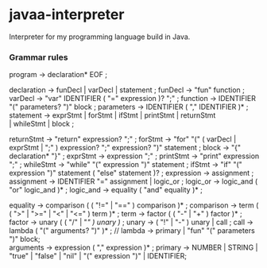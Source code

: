 # javaa-interpreter
Interpreter for my programming language build in Java.

### Grammar rules 
program        → declaration* EOF ;

declaration    → funDecl
               | varDecl
               | statement ;
funDecl        → "fun" function ;
varDecl        → "var" IDENTIFIER ( "=" expression )? ";" ;
function       → IDENTIFIER "(" parameters? ")" block ;
parameters     → IDENTIFIER ( "," IDENTIFIER )* ;
statement      → exprStmt
               | forStmt
               | ifStmt
               | printStmt
	       | returnStmt     
               | whileStmt
               | block ;

returnStmt     → "return" expression? ";" ;
forStmt        → "for" "(" ( varDecl | exprStmt | ";" )
                 expression? ";"
                 expression? ")" statement ;
block          → "{" declaration* "}" ;
exprStmt       → expression ";" ;
printStmt      → "print" expression ";" ;
whileStmt      → "while" "(" expression ")" statement ;
ifStmt         → "if" "(" expression ")" statement
               ( "else" statement )? ;
expression     → assignment ;
assignment     → IDENTIFIER "=" assignment
               | logic_or ;
logic_or       → logic_and ( "or" logic_and )* ;
logic_and      → equality ( "and" equality )* ;

equality       → comparison ( ( "!=" | "==" ) comparison )* ;
comparison     → term ( ( ">" | ">=" | "<" | "<=" ) term )* ;
term           → factor ( ( "-" | "+" ) factor )* ;
factor         → unary ( ( "/" | "*" ) unary )* ;
unary          → ( "!" | "-" ) unary | call ;
call           → lambda ( "(" arguments? ")" )* ;
// lambda      → primary | "fun" "(" parameters ")" block;  
arguments      → expression ( "," expression )* ;
primary        → NUMBER | STRING | "true" | "false" | "nil"
               | "(" expression ")" | IDENTIFIER;